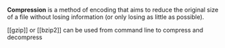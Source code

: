 **Compression** is a method of encoding that aims to reduce the original size of a file without losing information (or only losing as little as possible).

[[gzip]] or [[bzip2]] can be used from command line to compress and decompress